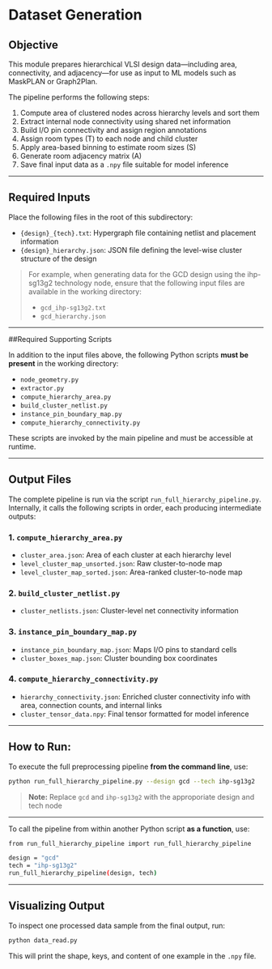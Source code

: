 # **Dataset Generation**

## Objective

This module prepares hierarchical VLSI design data—including area, connectivity, and adjacency—for use as input to ML models such as MaskPLAN or Graph2Plan.

The pipeline performs the following steps:

1. Compute area of clustered nodes across hierarchy levels and sort them
2. Extract internal node connectivity using shared net information
3. Build I/O pin connectivity and assign region annotations
4. Assign room types (T) to each node and child cluster
5. Apply area-based binning to estimate room sizes (S)
6. Generate room adjacency matrix (A)
7. Save final input data as a `.npy` file suitable for model inference

---

## Required Inputs

Place the following files in the root of this subdirectory:

- `{design}_{tech}.txt`: Hypergraph file containing netlist and placement information
- `{design}_hierarchy.json`: JSON file defining the level-wise cluster structure of the design

> For example, when generating data for the GCD design using the ihp-sg13g2 technology node, ensure that the following input files are available in the working directory: 
> * `gcd_ihp-sg13g2.txt`
> * `gcd_hierarchy.json`
---

##Required Supporting Scripts

In addition to the input files above, the following Python scripts **must be present** in the working directory:

- `node_geometry.py`  
- `extractor.py`  
- `compute_hierarchy_area.py`  
- `build_cluster_netlist.py`  
- `instance_pin_boundary_map.py`  
- `compute_hierarchy_connectivity.py`

These scripts are invoked by the main pipeline and must be accessible at runtime.

---
## Output Files

The complete pipeline is run via the script `run_full_hierarchy_pipeline.py`. Internally, it calls the following scripts in order, each producing intermediate outputs:

### 1. `compute_hierarchy_area.py`
- `cluster_area.json`: Area of each cluster at each hierarchy level
- `level_cluster_map_unsorted.json`: Raw cluster-to-node map
- `level_cluster_map_sorted.json`: Area-ranked cluster-to-node map

### 2. `build_cluster_netlist.py`
- `cluster_netlists.json`: Cluster-level net connectivity information

### 3. `instance_pin_boundary_map.py`
- `instance_pin_boundary_map.json`: Maps I/O pins to standard cells
- `cluster_boxes_map.json`: Cluster bounding box coordinates

### 4. `compute_hierarchy_connectivity.py`
- `hierarchy_connectivity.json`: Enriched cluster connectivity info with area, connection counts, and internal links
- `cluster_tensor_data.npy`: Final tensor formatted for model inference

---

## How to Run: 

To execute the full preprocessing pipeline **from the command line**, use:

```bash
python run_full_hierarchy_pipeline.py --design gcd --tech ihp-sg13g2
```
> **Note:** Replace `gcd` and `ihp-sg13g2` with the approporiate design and tech node

---
To call the pipeline from within another Python script **as a function**, use:

```bash
from run_full_hierarchy_pipeline import run_full_hierarchy_pipeline

design = "gcd"
tech = "ihp-sg13g2"
run_full_hierarchy_pipeline(design, tech)

```
---
## Visualizing Output
To inspect one processed data sample from the final output, run:
```bash
python data_read.py
```
This will print the shape, keys, and content of one example in the `.npy` file.
